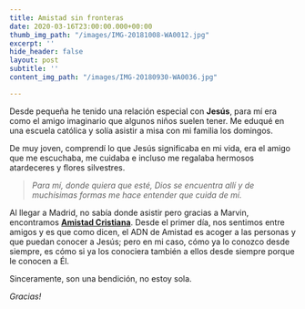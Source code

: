 ```yaml
---
title: Amistad sin fronteras
date: 2020-03-16T23:00:00.000+00:00
thumb_img_path: "/images/IMG-20181008-WA0012.jpg"
excerpt: ''
hide_header: false
layout: post
subtitle: ''
content_img_path: "/images/IMG-20180930-WA0036.jpg"

---
```

Desde pequeña he tenido una relación especial con **Jesús**, para mí era como el amigo imaginario que algunos niños suelen tener. Me eduqué en una escuela católica y solía asistir a misa con mi familia los domingos.

De muy joven, comprendí lo que Jesús significaba en mi vida, era el amigo que me escuchaba, me cuidaba e incluso me regalaba hermosos atardeceres y flores silvestres.

> _Para mí, donde quiera que esté, Dios se encuentra allí y de muchísimas formas me hace entender que cuida de mí._

Al llegar a Madrid, no sabía donde asistir pero gracias a Marvin, encontramos [**Amistad Cristiana**](https://amistadcristianamadrid.org/ "AmistadCristiana"). Desde el primer día, nos sentimos entre amigos y es que como dicen, el ADN de Amistad es acoger a las personas y que puedan conocer a Jesús; pero en mi caso, cómo ya lo conozco desde siempre, es cómo si ya los conociera también a ellos desde siempre porque le conocen a Él.

Sinceramente, son una bendición, no estoy sola.

_Gracias!_